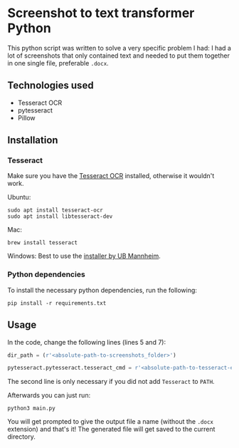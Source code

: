 # Screenshot to text transformer Python

This python script was written to solve a very specific problem I had: I had a lot of screenshots that only contained text and needed to put them together in one single file, preferable `.docx`.

## Technologies used

- Tesseract OCR
- pytesseract
- Pillow

## Installation

### Tesseract

Make sure you have the [Tesseract OCR](https://tesseract-ocr.github.io/tessdoc/Installation.html) installed, otherwise it wouldn't work.

Ubuntu:

```
sudo apt install tesseract-ocr
sudo apt install libtesseract-dev
```

Mac:

```
brew install tesseract
```

Windows: Best to use the [installer by UB Mannheim](https://github.com/UB-Mannheim/tesseract/wiki).

### Python dependencies

To install the necessary python dependencies, run the following:

```
pip install -r requirements.txt
```

## Usage

In the code, change the following lines (lines 5 and 7):

```python
dir_path = (r'<absolute-path-to-screenshots_folder>')

pytesseract.pytesseract.tesseract_cmd = r'<absolute-path-to-tesseract-executable>'
```

The second line is only necessary if you did not add `Tesseract` to `PATH`.

Afterwards you can just run:

```
python3 main.py
```

You will get prompted to give the output file a name (without the `.docx` extension) and that's it! The generated file will get saved to the current directory.
